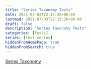 ```yaml
---
title: "Series Taxonomy Tests"
date: 2021-07-03T22:15:26+08:00
lastmod: 2021-07-03T22:15:26+08:00
draft: false
description: "Series Taxonomy Tests"
categories: [Tests]
series: [Test series]
hiddenFromHomePage: true
hiddenFromSearch: true
---
```


<!--more-->

[Series Taxonomy](/series)